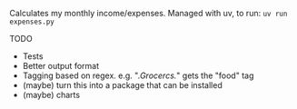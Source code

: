 Calculates my monthly income/expenses.
Managed with uv, to run:
`uv run expenses.py`

TODO
- Tests
- Better output format
- Tagging based on regex. e.g. ".*Grocercs.*" gets the "food" tag
- (maybe) turn this into a package that can be installed
- (maybe) charts

